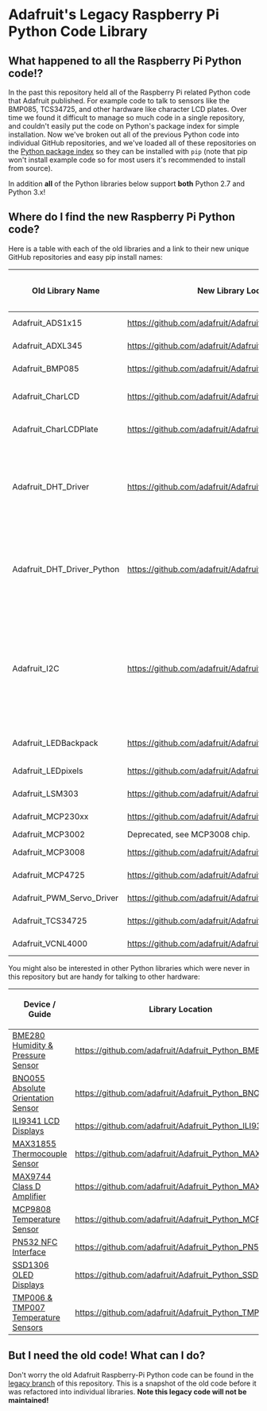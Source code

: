 # Adafruit's Legacy Raspberry Pi Python Code Library

## What happened to all the Raspberry Pi Python code!?

In the past this repository held all of the Raspberry Pi related Python code
that Adafruit published.  For example code to talk to sensors like the BMP085,
TCS34725, and other hardware like character LCD plates.  Over time we found it
difficult to manage so much code in a single repository, and couldn't easily put
the code on Python's package index for simple installation.  Now we've broken out
all of the previous Python code into individual GitHub repositories, and we've
loaded all of these repositories on the [Python package index](https://pypi.python.org/pypi)
so they can be installed with `pip` (note that pip won't install example code so for most users
it's recommended to install from source).

In addition **all** of the Python libraries below support **both** Python 2.7 and Python 3.x!

## Where do I find the new Raspberry Pi Python code?

Here is a table with each of the old libraries and a link to their new unique
GitHub repositories and easy pip install names:

| Old Library Name | New Library Location | New `pip install` Package Name | Notes |
|------------------|----------------------|--------------------------------|-------|
| Adafruit_ADS1x15 | https://github.com/adafruit/Adafruit_Python_ADS1X15 | adafruit-ads1x15 | [See guide](https://learn.adafruit.com/raspberry-pi-analog-to-digital-converters). |
| Adafruit_ADXL345 | https://github.com/adafruit/Adafruit_Python_ADXL345 | adafriut-adxl345 | - |
| Adafruit_BMP085 | https://github.com/adafruit/Adafruit_Python_BMP | adafruit-bmp | [See guide](https://learn.adafruit.com/using-the-bmp085-with-raspberry-pi/using-the-adafruit-bmp085-python-library). |
| Adafruit_CharLCD | https://github.com/adafruit/Adafruit_Python_CharLCD | adafruit-charlcd | [See new character LCD guide](https://learn.adafruit.com/character-lcd-with-raspberry-pi-or-beaglebone-black/overview). |
| Adafruit_CharLCDPlate | https://github.com/adafruit/Adafruit_Python_CharLCD | adafruit-charlcd | [See new character LCD guide](https://learn.adafruit.com/character-lcd-with-raspberry-pi-or-beaglebone-black/overview). |
| Adafruit_DHT_Driver | https://github.com/adafruit/Adafruit_Python_DHT | None, must be manually installed to properly compile C extension. | See the [C code for reading the DHT sensor](https://github.com/adafruit/Adafruit_Python_DHT/tree/master/source/Raspberry_Pi_2) in the updated Python driver. |
| Adafruit_DHT_Driver_Python | https://github.com/adafruit/Adafruit_Python_DHT | None, must be manually installed to properly compile C extension. | [See updated DHT sensor guide](https://learn.adafruit.com/dht-humidity-sensing-on-raspberry-pi-with-gdocs-logging/overview) |
| Adafruit_I2C | https://github.com/adafruit/Adafruit_Python_GPIO | adafruit-gpio | See [updated I2C code](https://github.com/adafruit/Adafruit_Python_GPIO/blob/master/Adafruit_GPIO/I2C.py) in the Python GPIO library.  Import with `import Adafruit_GPIO.I2C as I2C` and create an instance of `I2C.Device` instead of the old `Adafruit_I2C` class. |
| Adafruit_LEDBackpack | https://github.com/adafruit/Adafruit_Python_LED_Backpack | adafruit-led-backpack | [See new LED backpacks guide.](https://learn.adafruit.com/led-backpack-displays-on-raspberry-pi-and-beaglebone-black/overview) |
| Adafruit_LEDpixels | https://github.com/adafruit/Adafruit_Python_WS2801 | adafruit-ws2801 | - |
| Adafruit_LSM303 | https://github.com/adafruit/Adafruit_Python_LSM303 | adafruit-lsm303 | - |
| Adafruit_MCP230xx | https://github.com/adafruit/Adafruit_Python_GPIO | adafruit-gpio | See [updated MCP230xx code](https://github.com/adafruit/Adafruit_Python_GPIO/blob/master/Adafruit_GPIO/MCP230xx.py). |
| Adafruit_MCP3002 | Deprecated, see MCP3008 chip. | - | - |
| Adafruit_MCP3008 | https://github.com/adafruit/Adafruit_Python_MCP3008 | adafruit-mcp3008 | [See guide](https://learn.adafruit.com/raspberry-pi-analog-to-digital-converters). |
| Adafruit_MCP4725 | https://github.com/adafruit/Adafruit_Python_MCP4725 | adafruit-mcp4725 | [See guide](https://learn.adafruit.com/mcp4725-12-bit-dac-with-raspberry-pi/overview) |
| Adafruit_PWM_Servo_Driver | https://github.com/adafruit/Adafruit_Python_PCA9685 | adafruit-pca9685 | [See guide](https://learn.adafruit.com/adafruit-16-channel-servo-driver-with-raspberry-pi/overview) |
| Adafruit_TCS34725 | https://github.com/adafruit/Adafruit_Python_TCS34725 | adafruit-tcs34725 | - |
| Adafruit_VCNL4000 | https://github.com/adafruit/Adafruit_Python_VCNL40xx | adafruit-vcnl40xx | - |

You might also be interested in other Python libraries which were never in this repository but are handy for talking
to other hardware:

| Device / Guide | Library Location | `pip install` Package Name |
|----------------|------------------|----------------------------|
| [BME280 Humidity & Pressure Sensor](https://learn.adafruit.com/adafruit-bme280-humidity-barometric-pressure-temperature-sensor-breakout/overview) | https://github.com/adafruit/Adafruit_Python_BME280 | TBD |
| [BNO055 Absolute Orientation Sensor](https://learn.adafruit.com/bno055-absolute-orientation-sensor-with-raspberry-pi-and-beaglebone-black/overview) | https://github.com/adafruit/Adafruit_Python_BNO055 | adafruit-bno055 |
| [ILI9341 LCD Displays](https://learn.adafruit.com/user-space-spi-tft-python-library-ili9341-2-8/overview) | https://github.com/adafruit/Adafruit_Python_ILI9341 | adafruit-ili9341 |
| [MAX31855 Thermocouple Sensor](https://learn.adafruit.com/max31855-thermocouple-python-library/overview) | https://github.com/adafruit/Adafruit_Python_MAX31855 | adafruit-max31855 |
| [MAX9744 Class D Amplifier](https://learn.adafruit.com/adafruit-20w-stereo-audio-amplifier-class-d-max9744/overview) | https://github.com/adafruit/Adafruit_Python_MAX9744 | adafruit-max9744 |
| [MCP9808 Temperature Sensor](https://learn.adafruit.com/mcp9808-temperature-sensor-python-library/overview) | https://github.com/adafruit/Adafruit_Python_MCP9808 | adafruit-mcp9808 |
| [PN532 NFC Interface](https://learn.adafruit.com/raspberry-pi-nfc-minecraft-blocks/overview) | https://github.com/adafruit/Adafruit_Python_PN532 | adafruit-pn532 |
| [SSD1306 OLED Displays](https://learn.adafruit.com/ssd1306-oled-displays-with-raspberry-pi-and-beaglebone-black/overview) | https://github.com/adafruit/Adafruit_Python_SSD1306 | adafruit-ssd1306 |
| [TMP006 & TMP007 Temperature Sensors](https://learn.adafruit.com/tmp006-temperature-sensor-python-library/overview) | https://github.com/adafruit/Adafruit_Python_TMP | adafruit-tmp |

## But I **need** the old code!  What can I do?

Don't worry the old Adafruit Raspberry-Pi Python code can be found in the
[legacy branch](https://github.com/adafruit/Adafruit-Raspberry-Pi-Python-Code/tree/legacy) of this repository.  This is a snapshot of the old code before it
was refactored into individual libraries. **Note this legacy code will not be
maintained!**
